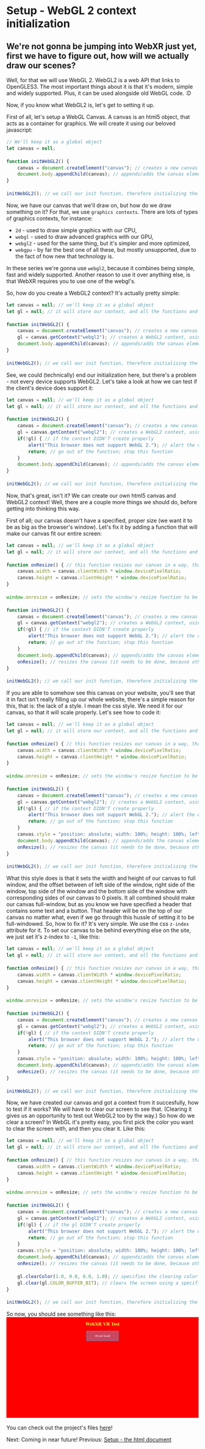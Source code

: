# Setup - WebGL 2 context initialization

## We're not gonna be jumping into WebXR just yet, first we have to figure out, how will we actually draw our scenes? 

Well, for that we will use WebGL 2. WebGL2 is a web API that links to OpenGLES3. The most important things about it is that it's modern, simple and widely supported. Plus, it can be used alongside old WebGL code. :D

Now, if you know what WebGL2 is, let's get to setting it up.

First of all, let's setup a WebGL Canvas. A canvas is an html5 object, that acts as a container for graphics.
We will create it using our beloved javascript:
```js
// We'll keep it as a global object
let canvas = null;

function initWebGL2() {
	canvas = document.createElement("canvas"); // creates a new canvas element ( <canvas></canvas> )
	document.body.appendChild(canvas); // appends/adds the canvas element to the document's body
}

initWebGL2(); // we call our init function, therefore initializing the application
```

Now, we have our canvas that we'll draw on, but how do we draw something on it? For that, we use `graphics contexts`.
There are lots of types of graphics contexts, for instance: 
- `2d` - used to draw simple graphics with our CPU, 
- `webgl` - used to draw advanced graphics with our GPU,
- `webgl2` - used for the same thing, but it's simpler and more optimized,
- `webgpu` - by far the best one of all these, but mostly unsupported, due to the fact of how new that technology is.

In these series we're gonna use `webgl2`, because it combines being simple, fast and widely supported.
Another reason to use it over anything else, is that WebXR requires you to use one of the webgl's.

So, how do you create a WebGL2 context? It's actually pretty simple:
```js
let canvas = null; // we'll keep it as a global object
let gl = null; // it will store our context, and all the functions and constants that are needed to use it

function initWebGL2() {
	canvas = document.createElement("canvas"); // creates a new canvas element ( <canvas></canvas> )
	gl = canvas.getContext("webgl2"); // creates a WebGL2 context, using the canvas
	document.body.appendChild(canvas); // appends/adds the canvas element to the document's body
}

initWebGL2(); // we call our init function, therefore initializing the application
```

See, we could (technically) end our initialization here, but there's a problem - not every device supports WebGL2.
Let's take a look at how we can test if the client's device does support it:
```js
let canvas = null; // we'll keep it as a global object
let gl = null; // it will store our context, and all the functions and constants that are needed to use it

function initWebGL2() {
	canvas = document.createElement("canvas"); // creates a new canvas element ( <canvas></canvas> )
	gl = canvas.getContext("webgl2"); // creates a WebGL2 context, using the canvas
	if(!gl) { // if the context DIDN'T create properly
		alert("This browser does not support WebGL 2."); // alert the user about it
		return; // go out of the function; stop this function
	}
	document.body.appendChild(canvas); // appends/adds the canvas element to the document's body
}

initWebGL2(); // we call our init function, therefore initializing the application
```

Now, that's great, isn't it? We can create our own html5 canvas and WebGL2 context!
Well, there are a couple more things we should do, before getting into thinking this way.

First of all; our canvas doesn't have a specified, proper size (we want it to be as big as the browser's window).
Let's fix it by adding a function that will make our canvas fit our entire screen:
```js
let canvas = null; // we'll keep it as a global object
let gl = null; // it will store our context, and all the functions and constants that are needed to use it

function onResize() { // this function resizes our canvas in a way, that makes it fit the entire screen perfectly!
	canvas.width = canvas.clientWidth * window.devicePixelRatio;
	canvas.height = canvas.clientHeight * window.devicePixelRatio;
}

window.onresize = onResize; // sets the window's resize function to be the exact function we use for resizing our canvas

function initWebGL2() {
	canvas = document.createElement("canvas"); // creates a new canvas element ( <canvas></canvas> )
	gl = canvas.getContext("webgl2"); // creates a WebGL2 context, using the canvas
	if(!gl) { // if the context DIDN'T create properly
		alert("This browser does not support WebGL 2."); // alert the user about it
		return; // go out of the function; stop this function
	}
	document.body.appendChild(canvas); // appends/adds the canvas element to the document's body
	onResize(); // resizes the canvas (it needs to be done, because otherwise it will not resize until you resize your window)
}

initWebGL2(); // we call our init function, therefore initializing the application
```

If you are able to somehow see this canvas on your website, you'll see that it in fact isn't really filling up our whole website,
there's a simple reason for this, that is: the lack of a style.
I mean the css style. We need it for our canvas, so that it will scale properly. 
Let's see how to code it:
```js
let canvas = null; // we'll keep it as a global object
let gl = null; // it will store our context, and all the functions and constants that are needed to use it

function onResize() { // this function resizes our canvas in a way, that makes it fit the entire screen perfectly!
	canvas.width = canvas.clientWidth * window.devicePixelRatio;
	canvas.height = canvas.clientHeight * window.devicePixelRatio;
}

window.onresize = onResize; // sets the window's resize function to be the exact function we use for resizing our canvas

function initWebGL2() {
	canvas = document.createElement("canvas"); // creates a new canvas element ( <canvas></canvas> )
	gl = canvas.getContext("webgl2"); // creates a WebGL2 context, using the canvas
	if(!gl) { // if the context DIDN'T create properly
		alert("This browser does not support WebGL 2."); // alert the user about it
		return; // go out of the function; stop this function
	}
	canvas.style = "position: absolute; width: 100%; height: 100%; left: 0; top: 0; right: 0; bottom: 0; margin: 0;"; // we add a simple style to our canvas
	document.body.appendChild(canvas); // appends/adds the canvas element to the document's body
	onResize(); // resizes the canvas (it needs to be done, because otherwise it will not resize until you resize your window)
}

initWebGL2(); // we call our init function, therefore initializing the application
```

What this style does is that it sets the width and height of our canvas to full window, and the offset between of left side of the window, right side of the window, top side of the window and the bottom side of the window with corresponding sides of our canvas to 0 pixels. It all combined should make our canvas full-window, but as you know we have specified a header that contains some text and a button. That header will be on the top of our canvas no matter what, even if we go through this hussle of setting it to be full-windowed.
So, how to fix it? It's very simple. We use the css `z-index` attribute for it. To set our canvas to be behind everything else on the site, we just set it's z-index to `-1`, like this:
```js
let canvas = null; // we'll keep it as a global object
let gl = null; // it will store our context, and all the functions and constants that are needed to use it

function onResize() { // this function resizes our canvas in a way, that makes it fit the entire screen perfectly!
	canvas.width = canvas.clientWidth * window.devicePixelRatio;
	canvas.height = canvas.clientHeight * window.devicePixelRatio;
}

window.onresize = onResize; // sets the window's resize function to be the exact function we use for resizing our canvas

function initWebGL2() {
	canvas = document.createElement("canvas"); // creates a new canvas element ( <canvas></canvas> )
	gl = canvas.getContext("webgl2"); // creates a WebGL2 context, using the canvas
	if(!gl) { // if the context DIDN'T create properly
		alert("This browser does not support WebGL 2."); // alert the user about it
		return; // go out of the function; stop this function
	}
	canvas.style = "position: absolute; width: 100%; height: 100%; left: 0; top: 0; right: 0; bottom: 0; margin: 0; z-index: -1;"; // we add a simple style to our canvas
	document.body.appendChild(canvas); // appends/adds the canvas element to the document's body
	onResize(); // resizes the canvas (it needs to be done, because otherwise it will not resize until you resize your window)
}

initWebGL2(); // we call our init function, therefore initializing the application
```

Now, we have created our canvas and got a context from it succesfully, how to test if it works?
We will have to clear our screen to see that. (Clearing it gives us an opportunity to test out WebGL2 too by the way.)
So how do we clear a screen?
In WebGL it's pretty easy, you first pick the color you want to clear the screen with, and then you clear it.
Like this:
```js
let canvas = null; // we'll keep it as a global object
let gl = null; // it will store our context, and all the functions and constants that are needed to use it

function onResize() { // this function resizes our canvas in a way, that makes it fit the entire screen perfectly!
	canvas.width = canvas.clientWidth * window.devicePixelRatio;
	canvas.height = canvas.clientHeight * window.devicePixelRatio;
}

window.onresize = onResize; // sets the window's resize function to be the exact function we use for resizing our canvas

function initWebGL2() {
	canvas = document.createElement("canvas"); // creates a new canvas element ( <canvas></canvas> )
	gl = canvas.getContext("webgl2"); // creates a WebGL2 context, using the canvas
	if(!gl) { // if the gl DIDN'T create properly
		alert("This browser does not support WebGL 2."); // alert the user about it
		return; // go out of the function; stop this function
	}
	canvas.style = "position: absolute; width: 100%; height: 100%; left: 0; top: 0; right: 0; bottom: 0; margin: 0; z-index: -1;"; // we add a simple style to our canvas
	document.body.appendChild(canvas); // appends/adds the canvas element to the document's body
	onResize(); // resizes the canvas (it needs to be done, because otherwise it will not resize until you resize your window)
	
	gl.clearColor(1.0, 0.0, 0.0, 1.0); // specifies the clearing color to be read (using RGBA)
	gl.clear(gl.COLOR_BUFFER_BIT); // clears the screen using a specified color
}

initWebGL2(); // we call our init function, therefore initializing the application
```

So now, you should see something like this:
![screenshot](data/tutorial2/tutorial2_screenshot.png)

You can check out the project's files [here](https://github.com/beProsto/webxr-tutorial/tree/master/projects/tutorial2)!

Next: <!-- [Setup - WebGL 2 context initialization](tutorial3) --> Coming in near future!
Previous: [Setup - the html document](tutorial1)